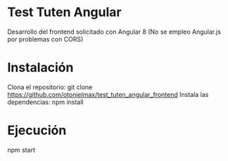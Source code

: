 # Test Tuten Angular

Desarrollo del frontend solicitado con Angular 8 (No se empleo Angular.js por problemas con CORS)

# Instalación

Clona el repositorio: git clone https://github.com/otonielmax/test_tuten_angular_frontend
Instala las dependencias: npm install

# Ejecución

npm start
